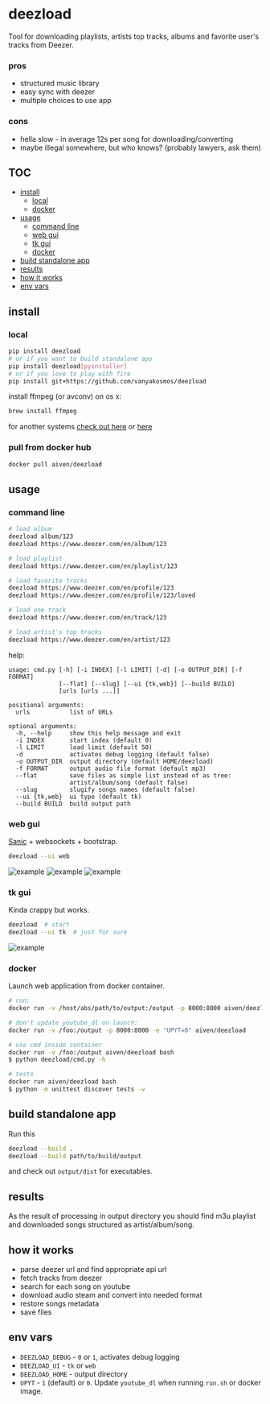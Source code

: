 # deezload

Tool for downloading playlists, artists top tracks, albums and favorite user's tracks from Deezer.

### pros

- structured music library
- easy sync with deezer
- multiple choices to use app

### cons

- hella slow - in average 12s per song for downloading/converting
- maybe illegal somewhere, but who knows? (probably lawyers, ask them)

## TOC

- [install](#install)
  - [local](#local)
  - [docker](#pull-from-docker-hub)
- [usage](#usage)
	- [command line](#command-line)
  - [web gui](#web-gui)
  - [tk gui](#tk-gui)
  - [docker](#docker)
- [build standalone app](#build-standalone-app)
- [results](#results)
- [how it works](#how-it-works)
- [env vars](#env-vars)


## install

### local
```bash
pip install deezload
# or if you want to build standalone app
pip install deezload[pyinstaller]
# or if you love to play with fire
pip install git+https://github.com/vanyakosmos/deezload
```

install ffmpeg (or avconv) on os x:
```bash
brew install ffmpeg
```
for another systems [check out here](https://github.com/adaptlearning/adapt_authoring/wiki/Installing-FFmpeg) or [here](https://duckduckgo.com/?q=install+ffmpeg)

### pull from docker hub

```bash
docker pull aiven/deezload
```

## usage

### command line

```bash
# load album
deezload album/123
deezload https://www.deezer.com/en/album/123

# load playlist
deezload https://www.deezer.com/en/playlist/123

# load favorite tracks
deezload https://www.deezer.com/en/profile/123
deezload https://www.deezer.com/en/profile/123/loved

# load one track
deezload https://www.deezer.com/en/track/123

# load artist's top tracks
deezload https://www.deezer.com/en/artist/123
```

help:
```
usage: cmd.py [-h] [-i INDEX] [-l LIMIT] [-d] [-o OUTPUT_DIR] [-f FORMAT]
              [--flat] [--slug] [--ui {tk,web}] [--build BUILD]
              [urls [urls ...]]

positional arguments:
  urls           list of URLs

optional arguments:
  -h, --help     show this help message and exit
  -i INDEX       start index (default 0)
  -l LIMIT       load limit (default 50)
  -d             activates debug logging (default false)
  -o OUTPUT_DIR  output directory (default HOME/deezload)
  -f FORMAT      output audio file format (default mp3)
  --flat         save files as simple list instead of as tree:
                 artist/album/song (default false)
  --slug         slugify songs names (default false)
  --ui {tk,web}  ui type (default tk)
  --build BUILD  build output path
```


### web gui

[Sanic](https://github.com/huge-success/sanic) + websockets + bootstrap.

```bash
deezload --ui web
```

![example](screenshots/web1.png)
![example](screenshots/web2.png)
![example](screenshots/web3.png)

### tk gui

Kinda crappy but works.

```bash
deezload  # start
deezload --ui tk  # just for sure
```

![example](screenshots/tk1.png)


### docker

Launch web application from docker container.

```bash
# run:
docker run -v /host/abs/path/to/output:/output -p 8000:8000 aiven/deezload

# don't update youtube_dl on launch:
docker run -v /foo:/output -p 8000:8000 -e "UPYT=0" aiven/deezload

# use cmd inside container
docker run -v /foo:/output aiven/deezload bash
$ python deezload/cmd.py -h

# tests
docker run aiven/deezload bash
$ python -m unittest discover tests -v 
```


## build standalone app

Run this
```bash
deezload --build .
deezload --build path/to/build/output
```
and check out `output/dist` for executables.


## results

As the result of processing in output directory you should find m3u playlist and downloaded songs structured as artist/album/song.


## how it works

- parse deezer url and find appropriate api url
- fetch tracks from deezer
- search for each song on youtube
- download audio steam and convert into needed format
- restore songs metadata
- save files


## env vars

- `DEEZLOAD_DEBUG` - `0` or `1`, activates debug logging
- `DEEZLOAD_UI` - `tk` or `web`
- `DEEZLOAD_HOME` - output directory
- `UPYT` - `1` (default) or `0`. Update `youtube_dl` when running `run.sh` or docker image.
